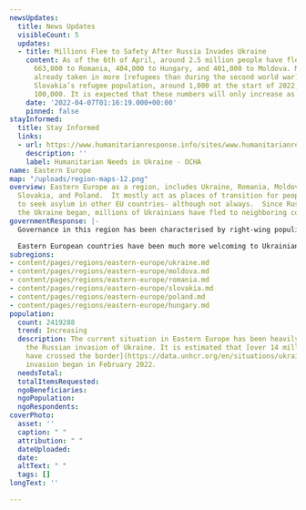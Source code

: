 ```yaml
---
newsUpdates:
  title: News Updates
  visibleCount: 5
  updates:
  - title: Millions Flee to Safety After Russia Invades Ukraine
    content: As of the 6th of April, around 2.5 million people have fled to Poland,
      663,000 to Romania, 404,000 to Hungary, and 401,000 to Moldova. Moldova has
      already taken in more [refugees than during the second world war](https://edition.cnn.com/videos/world/2022/03/08/moldova-ukraine-refugee-crisis-watson-pkg-vpx.cnn).
      Slovakia’s refugee population, around 1,000 at the start of 2022, is now over
      100,000. It is expected that these numbers will only increase as the war continues.
    date: '2022-04-07T01:16:19.000+00:00'
    pinned: false
stayInformed:
  title: Stay Informed
  links:
  - url: https://www.humanitarianresponse.info/sites/www.humanitarianresponse.info/files/documents/files/hno_2021-eng_-_2021-02-09.pdf
    description: ''
    label: Humanitarian Needs in Ukraine - OCHA
name: Eastern Europe
map: "/uploads/region-maps-12.png"
overview: Eastern Europe as a region, includes Ukraine, Romania, Moldova, Hungary,
  Slovakia, and Poland.  It mostly act as places of transition for people wanting
  to seek asylum in other EU countries- although not always.  Since Russia's war in
  the Ukraine began, millions of Ukrainians have fled to neighboring countries.
governmentResponse: |-
  Governance in this region has been characterised by right-wing populism, as seen in Hungary and Poland, which results in fewer rights for people on the move. Humanitarian aid organisations have been forced out of the region by government hostility, despite the critical need for medicine, warm clothing, and shelter. Construction of a $353 million fence along half the border is underway, adding to the growing anti-immigration EU policies often referred to as “[Fortress Europe](https://www.theguardian.com/commentisfree/2021/aug/01/the-guardian-view-on-fortress-europe-a-continent-losing-its-moral-compass)_”_. Romania, one of the transitory countries for people travelling from the southeast into the EU, [has the largest number of illegal pushbacks recorded by UNHCR](https://www.infomigrants.net/en/post/32629/romania-poor-peoples-route-to-europe).

  Eastern European countries have been much more welcoming to Ukrainian refugees than those fleeing conflict in the Middle East or North Africa.
subregions:
- content/pages/regions/eastern-europe/ukraine.md
- content/pages/regions/eastern-europe/moldova.md
- content/pages/regions/eastern-europe/romania.md
- content/pages/regions/eastern-europe/slovakia.md
- content/pages/regions/eastern-europe/poland.md
- content/pages/regions/eastern-europe/hungary.md
population:
  count: 2419288
  trend: Increasing
  description: The current situation in Eastern Europe has been heavily affected by
    the Russian invasion of Ukraine. It is estimated that [over 14 million people
    have crossed the border](https://data.unhcr.org/en/situations/ukraine) since the
    invasion began in February 2022.
  needsTotal: 
  totalItemsRequested: 
  ngoBeneficiaries: 
  ngoPopulation: 
  ngoRespondents: 
coverPhoto:
  asset: ''
  caption: " "
  attribution: " "
  dateUploaded: 
  date: 
  altText: " "
  tags: []
longText: ''

---
```

